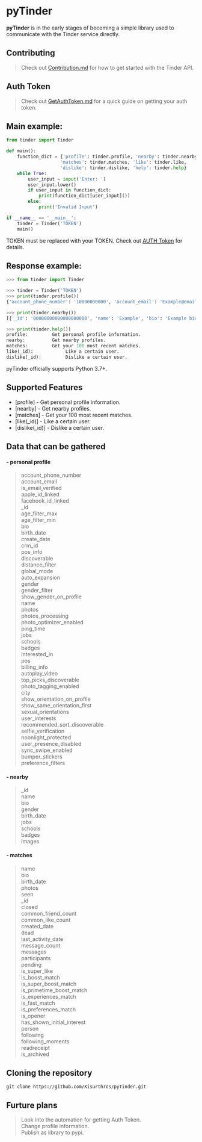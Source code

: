 # pyTinder

**pyTinder** is in the early stages of becoming a simple library used to communicate with the Tinder service directly.

## Contributing
> Check out [Contribution.md](https://github.com/Xisurthros/pyTinder/blob/master/Contribution.md) for how to get started with the Tinder API.

## Auth Token
> Check out [GetAuthToken.md](https://github.com/Xisurthros/pyTinder/blob/master/GetAuthToken.md) for a quick guide on getting your auth token.

## Main example:
```python
from tinder import Tinder

def main():
	function_dict = {'profile': tinder.profile, 'nearby': tinder.nearby,
					'matches': tinder.matches, 'like': tinder.like,
					'dislike': tinder.dislike, 'help': tinder.help}
	while True:
		user_input = input('Enter: ')
		user_input.lower()
		if user_input in function_dict:
			print(function_dict[user_input]())
		else:
			print('Invalid Input')

if __name__ == '__main__':
	tinder = Tinder('TOKEN')
	main()
```
TOKEN must be replaced with your TOKEN. Check out [AUTH Token](https://github.com/Xisurthros/pyTinder#auth-token) for details.

## Response example:
```python
>>> from tinder import Tinder

>>> tinder = Tinder('TOKEN')
>>> print(tinder.profile())
{'account_phone_number': '10000000000', 'account_email': 'Example@email.com', 'is_email_verified': True, 'apple_id_linked': False, 'facebook_id_linked': False, '_id': '00000000000000000000', 'age_filter_max': 1000, 'age_filter_min': 18, 'bio': "Example bio", 'birth_date': '2000-01-01T00:00:00.000Z', 'create_date': '2000-01-01T00:00:00.000Z'.....

>>> print(tinder.nearby())
[{'_id': '00000000000000000000', 'name': 'Example', 'bio': 'Example bio', 'gender': -1, 'birth_date': '2000-01-01T00:00:00.000Z', 'jobs': [], 'schools': [],.....

>>> print(tinder.help())
profile:         Get personal profile information.
nearby:          Get nearby profiles.
matches:         Get your 100 most recent matches.
like(_id):            Like a certain user.
dislike(_id):         Dislike a certain user.
```
pyTinder officially supports Python 3.7+.

## Supported Features
- [profile] - Get personal profile information.
- [nearby] - Get nearby profiles.
- [matches] - Get your 100 most recent matches.
- [like(_id)] - Like a certain user.
- [dislike(_id)] - Dislike a certain user.

## Data that can be gathered
#### - personal profile
> account_phone_number \
> account_email \
> is_email_verified \
> apple_id_linked \
> facebook_id_linked \
> _id \
> age_filter_max \
> age_filter_min \
> bio \
> birth_date \
> create_date \
> crm_id \
> pos_info \
> discoverable \
> distance_filter \
> global_mode \
> auto_expansion \
> gender \
> gender_filter \
> show_gender_on_profile \
> name \
> photos \
> photos_processing \
> photo_optimizer_enabled \
> ping_time \
> jobs \
> schools \
> badges \
> interested_in \
> pos \
> billing_info \
> autoplay_video \
> top_picks_discoverable \
> photo_tagging_enabled \
> city \
> show_orientation_on_profile \
> show_same_orientation_first \
> sexual_orientations \
> user_interests \
> recommended_sort_discoverable \
> selfie_verification \
> noonlight_protected \
> user_presence_disabled \
> sync_swipe_enabled \
> bumper_stickers \
> preference_filters

#### - nearby
> _id \
> name \
> bio \
> gender \
> birth_date \
> jobs \
> schools \
> badges \
> images

#### - matches
> name \
> bio \
> birth_date \
> photos \
> seen \
> _id \
> closed \
> common_friend_count \
> common_like_count \
> created_date \
> dead \
> last_activity_date \
> message_count \
> messages \
> participants \
> pending \
> is_super_like \
> is_boost_match \
> is_super_boost_match \
> is_primetime_boost_match \
> is_experiences_match \
> is_fast_match \
> is_preferences_match \
> is_opener \
> has_shown_initial_interest \
> person \
> following \
> following_moments \
> readreceipt \
> is_archived

## Cloning the repository
```shell
git clone https://github.com/Xisurthros/pyTinder.git
```

## Furture plans
> Look into the automation for getting Auth Token. \
> Change profile information. \
> Publish as library to pypi.